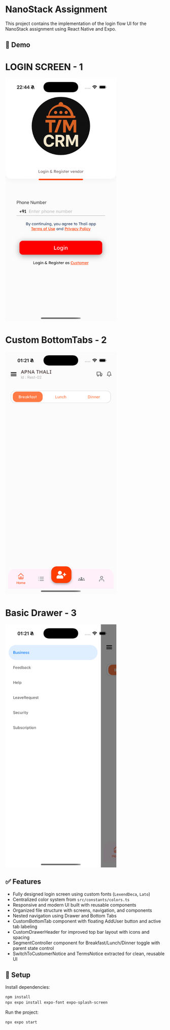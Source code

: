 # NanoStack Assignment

This project contains the implementation of the login flow UI for the NanoStack assignment using React Native and Expo.

## 📸 Demo

# LOGIN SCREEN - 1

<img src="./demo.png" alt="Login Screen Demo" width="350" />

# Custom BottomTabs - 2

<img src="./demo_bottomtab.png" alt="Login Screen Demo" width="350" />

# Basic Drawer - 3

<img src="./demo_drawer.png" alt="Login Screen Demo" width="350" />

## ✅ Features

- Fully designed login screen using custom fonts (`LexendDeca`, `Lato`)
- Centralized color system from `src/constants/colors.ts`
- Responsive and modern UI built with reusable components
- Organized file structure with screens, navigation, and components
- Nested navigation using Drawer and Bottom Tabs
- CustomBottomTab component with floating AddUser button and active tab labeling
- CustomDrawerHeader for improved top bar layout with icons and spacing
- SegmentController component for Breakfast/Lunch/Dinner toggle with parent state control
- SwitchToCustomerNotice and TermsNotice extracted for clean, reusable UI

## 🚀 Setup

Install dependencies:

```bash
npm install
npx expo install expo-font expo-splash-screen
```

Run the project:

```bash
npx expo start
```
